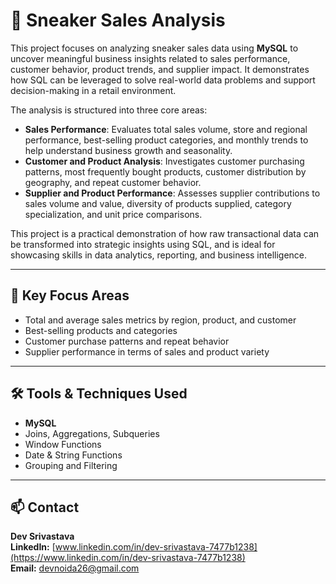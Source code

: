 # 👟 Sneaker Sales Analysis

This project focuses on analyzing sneaker sales data using **MySQL** to uncover meaningful business insights related to sales performance, customer behavior, product trends, and supplier impact. It demonstrates how SQL can be leveraged to solve real-world data problems and support decision-making in a retail environment.

The analysis is structured into three core areas:

- **Sales Performance**: Evaluates total sales volume, store and regional performance, best-selling product categories, and monthly trends to help understand business growth and seasonality.
- **Customer and Product Analysis**: Investigates customer purchasing patterns, most frequently bought products, customer distribution by geography, and repeat customer behavior.
- **Supplier and Product Performance**: Assesses supplier contributions to sales volume and value, diversity of products supplied, category specialization, and unit price comparisons.

This project is a practical demonstration of how raw transactional data can be transformed into strategic insights using SQL, and is ideal for showcasing skills in data analytics, reporting, and business intelligence.

---

## 🧠 Key Focus Areas

- Total and average sales metrics by region, product, and customer
- Best-selling products and categories
- Customer purchase patterns and repeat behavior
- Supplier performance in terms of sales and product variety

---

## 🛠️ Tools & Techniques Used

- **MySQL**  
- Joins, Aggregations, Subqueries  
- Window Functions  
- Date & String Functions  
- Grouping and Filtering

---

## 📫 Contact

**Dev Srivastava**  
**LinkedIn:** [www.linkedin.com/in/dev-srivastava-7477b1238](https://www.linkedin.com/in/dev-srivastava-7477b1238)  
**Email:** devnoida26@gmail.com
